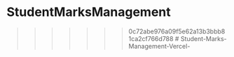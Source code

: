 
# StudentMarksManagement
>>>>>>> 0c72abe976a09f5e62a13b3bbb81ca2cf766d788
#   S t u d e n t - M a r k s - M a n a g e m e n t - V e r c e l -  
 
